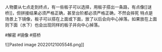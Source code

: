 人物要从七点走到终点，有一些板子可以选择，用板子搭出一条路，有点像[[谜桥]]，但拼接结果必须严格正确，甚至台阶都必须严格正确，不然会摔死
特点是场景上下镜像，板子可以搭在上面或下面，放了以后会向中心掉落。如果放在上面则下面（水下）也会出现同样的板子并向中心掉落。

#解密 #镜像 #搭桥




![[Pasted image 20220121005546.png]]